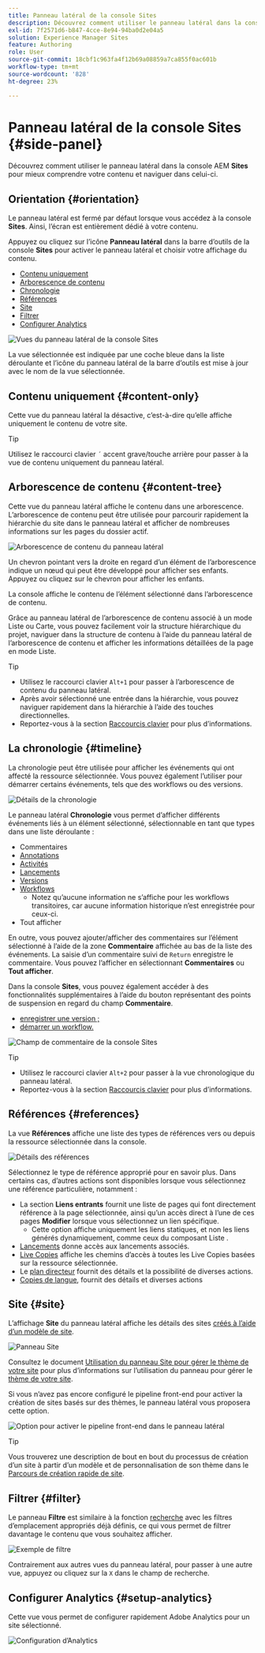 ```yaml
---
title: Panneau latéral de la console Sites
description: Découvrez comment utiliser le panneau latéral dans la console Sites d’AEM pour mieux comprendre votre contenu et naviguer dans celui-ci.
exl-id: 7f2571d6-b847-4cce-8e94-94ba0d2e04a5
solution: Experience Manager Sites
feature: Authoring
role: User
source-git-commit: 18cbf1c963fa4f12b69a08859a7ca855f0ac601b
workflow-type: tm+mt
source-wordcount: '828'
ht-degree: 23%

---
```


# Panneau latéral de la console Sites {#side-panel}

Découvrez comment utiliser le panneau latéral dans la console AEM **Sites** pour mieux comprendre votre contenu et naviguer dans celui-ci.

## Orientation {#orientation}

Le panneau latéral est fermé par défaut lorsque vous accédez à la console **Sites**. Ainsi, l’écran est entièrement dédié à votre contenu.

Appuyez ou cliquez sur l’icône **Panneau latéral** dans la barre d’outils de la console **Sites** pour activer le panneau latéral et choisir votre affichage du contenu.

* [Contenu uniquement](#content-only)
* [Arborescence de contenu](#content-tree)
* [Chronologie](#timeline)
* [Références](#references)
* [Site](#site)
* [Filtrer](#filter)
* [Configurer Analytics](#setup-analytics)

![Vues du panneau latéral de la console Sites](assets/sites-console-side-panel-views.png)

La vue sélectionnée est indiquée par une coche bleue dans la liste déroulante et l’icône du panneau latéral de la barre d’outils est mise à jour avec le nom de la vue sélectionnée.

## Contenu uniquement {#content-only}

Cette vue du panneau latéral la désactive, c’est-à-dire qu’elle affiche uniquement le contenu de votre site.

>[!TIP]
>
>Utilisez le raccourci clavier `´` accent grave/touche arrière pour passer à la vue de contenu uniquement du panneau latéral.

## Arborescence de contenu {#content-tree}

Cette vue du panneau latéral affiche le contenu dans une arborescence. L’arborescence de contenu peut être utilisée pour parcourir rapidement la hiérarchie du site dans le panneau latéral et afficher de nombreuses informations sur les pages du dossier actif.

![Arborescence de contenu du panneau latéral](assets/console-side-panel-content-tree.png)

Un chevron pointant vers la droite en regard d’un élément de l’arborescence indique un nœud qui peut être développé pour afficher ses enfants. Appuyez ou cliquez sur le chevron pour afficher les enfants.

La console affiche le contenu de l’élément sélectionné dans l’arborescence de contenu.

Grâce au panneau latéral de l’arborescence de contenu associé à un mode Liste ou Carte, vous pouvez facilement voir la structure hiérarchique du projet, naviguer dans la structure de contenu à l’aide du panneau latéral de l’arborescence de contenu et afficher les informations détaillées de la page en mode Liste.

>[!TIP]
>
>* Utilisez le raccourci clavier `Alt+1` pour passer à l’arborescence de contenu du panneau latéral.
>* Après avoir sélectionné une entrée dans la hiérarchie, vous pouvez naviguer rapidement dans la hiérarchie à l’aide des touches directionnelles.
>* Reportez-vous à la section [Raccourcis clavier](/help/sites-cloud/authoring/sites-console/keyboard-shortcuts.md) pour plus d’informations.

## La chronologie {#timeline}

La chronologie peut être utilisée pour afficher les événements qui ont affecté la ressource sélectionnée. Vous pouvez également l’utiliser pour démarrer certains événements, tels que des workflows ou des versions.

![Détails de la chronologie](/help/sites-cloud/authoring/assets/timeline-detail.png)

Le panneau latéral **Chronologie** vous permet d’afficher différents événements liés à un élément sélectionné, sélectionnable en tant que types dans une liste déroulante :

* Commentaires
* [Annotations](/help/sites-cloud/authoring/page-editor/annotations.md)
* [Activités](/help/sites-cloud/authoring/personalization/activities.md)
* [Lancements](/help/sites-cloud/authoring/launches/overview.md)
* [Versions](/help/sites-cloud/authoring/sites-console/page-versions.md)
* [Workflows](/help/sites-cloud/authoring/workflows/overview.md)
   * Notez qu’aucune information ne s’affiche pour les workflows transitoires, car aucune information historique n’est enregistrée pour ceux-ci.<!--With the exception of [transient workflows](/help/sites-developing/workflows.md#transient-workflows) as no history information is saved for these-->
* Tout afficher

En outre, vous pouvez ajouter/afficher des commentaires sur l’élément sélectionné à l’aide de la zone **Commentaire** affichée au bas de la liste des événements. La saisie d’un commentaire suivi de `Return` enregistre le commentaire. Vous pouvez l’afficher en sélectionnant **Commentaires** ou **Tout afficher**.

Dans la console **Sites**, vous pouvez également accéder à des fonctionnalités supplémentaires à l’aide du bouton représentant des points de suspension en regard du champ **Commentaire**.

* [enregistrer une version ;](/help/sites-cloud/authoring/sites-console/page-versions.md)
* [démarrer un workflow.](/help/sites-cloud/authoring/workflows/applying.md)

![Champ de commentaire de la console Sites](assets/sites-console-comment-ellipsis.png)

>[!TIP]
>
>* Utilisez le raccourci clavier `Alt+2` pour passer à la vue chronologique du panneau latéral.
>* Reportez-vous à la section [Raccourcis clavier](/help/sites-cloud/authoring/sites-console/keyboard-shortcuts.md) pour plus d’informations.

## Références {#references}

La vue **Références** affiche une liste des types de références vers ou depuis la ressource sélectionnée dans la console.

![Détails des références](assets/console-side-panel-references-detail.png)

Sélectionnez le type de référence approprié pour en savoir plus. Dans certains cas, d’autres actions sont disponibles lorsque vous sélectionnez une référence particulière, notamment :

* La section **Liens entrants** fournit une liste de pages qui font directement référence à la page sélectionnée, ainsi qu’un accès direct à l’une de ces pages **Modifier** lorsque vous sélectionnez un lien spécifique.
   * Cette option affiche uniquement les liens statiques, et non les liens générés dynamiquement, comme ceux du composant Liste .
* [Lancements](/help/sites-cloud/authoring/launches/overview.md) donne accès aux lancements associés.
* [Live Copies](/help/sites-cloud/administering/msm/overview.md) affiche les chemins d’accès à toutes les Live Copies basées sur la ressource sélectionnée.
* Le [plan directeur](/help/sites-cloud/administering/msm/best-practices.md) fournit des détails et la possibilité de diverses actions.
* [Copies de langue](/help/sites-cloud/administering/translation/managing-projects.md#creating-translation-projects-using-the-references-panel), fournit des détails et diverses actions

## Site {#site}

L’affichage **Site** du panneau latéral affiche les détails des sites [créés à l’aide d’un modèle de site](/help/sites-cloud/administering/site-creation/create-site.md).

![Panneau Site](assets/console-side-panel-site-paenl.png)

Consultez le document [Utilisation du panneau Site pour gérer le thème de votre site](/help/sites-cloud/administering/site-creation/site-rail.md) pour plus d’informations sur l’utilisation du panneau pour gérer le [thème de votre site](/help/sites-cloud/administering/site-creation/site-themes.md).

Si vous n’avez pas encore configuré le pipeline front-end pour activer la création de sites basés sur des thèmes, le panneau latéral vous proposera cette option.

![Option pour activer le pipeline front-end dans le panneau latéral](assets/sites-console-side-panel-site.png)

>[!TIP]
>
>Vous trouverez une description de bout en bout du processus de création d’un site à partir d’un modèle et de personnalisation de son thème dans le [Parcours de création rapide de site](/help/journey-sites/quick-site/overview.md).

## Filtrer {#filter}

Le panneau **Filtre** est similaire à la fonction [recherche](/help/sites-cloud/authoring/search.md) avec les filtres d’emplacement appropriés déjà définis, ce qui vous permet de filtrer davantage le contenu que vous souhaitez afficher.

![Exemple de filtre](assets/console-side-panel-filter.png)

Contrairement aux autres vues du panneau latéral, pour passer à une autre vue, appuyez ou cliquez sur la `X` dans le champ de recherche.

## Configurer Analytics {#setup-analytics}

Cette vue vous permet de configurer rapidement Adobe Analytics pour un site sélectionné.

![Configuration d’Analytics](assets/sites-console-side-panel-setup-analytics.png)
